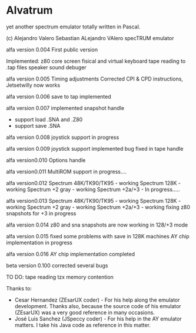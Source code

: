 # Alvatrum
yet another spectrum emulator totally written in Pascal.

(c) Alejandro Valero Sebastian
ALejandro VAlero specTRUM emulator

alfa version 0.004
First public version

Implemented:
z80 core
screen
fisical and virtual keyboard
tape reading to .tap files
speaker sound
debuger

alfa version 0.005
Timing adjustments
Corrected CPI & CPD instructions, Jetsetwilly now works

alfa version 0.006
save to tap implemented

alfa version 0.007
implemented snapshot handle
 - support load .SNA and .Z80
 - support save .SNA

alfa version 0.008
joystick support in progress

alfa version 0.009
joystick support implemented
bug fixed in tape handle

alfa version0.010
Options handle

alfa version0.011
MultiROM support in progress....

alfa version0.012
Spectrum 48K/TK90/TK95 - working
Spectrum 128K - working
Spectrum +2 gray - working
Spectrum +2a/+3 - In progress.....

alfa version0.013
Spectrum 48K/TK90/TK95 - working
Spectrum 128K - working
Spectrum +2 gray - working
Spectrum +2a/+3 - working
fixing z80 snapshots for +3 in progress

alfa version 0.014
z80 and sna snapshots are now working in 128/+3 mode

alfa version 0.015
fixed some problems with save in 128K machines
AY chip implementation in progress

alfa version 0.016
AY chip implementation completed

beta version 0.100
corrected several bugs

TO DO:
tape reading tzx
memory contention

Thanks to:
 - Cesar Hernandez (ZEsarUX coder) - For his help along the emulator development. 
   Thanks also, because the source code of his emulator (ZEsarUX) was a very good reference in many occasions.
- José Luis Sanchez (JSpeccy coder) - For his help in the AY emulator matters. I take his Java code as reference in this matter.